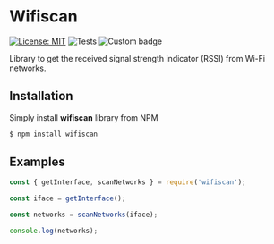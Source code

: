 # Wifiscan

[![License: MIT](https://img.shields.io/badge/License-MIT-yellow.svg)](https://github.com/ferreirad08/wifiscan/blob/main/LICENSE)
![Tests](https://github.com/ferreirad08/wifiscan/actions/workflows/tests.yml/badge.svg)
![Custom badge](https://img.shields.io/endpoint?url=https%3A%2F%2Fjsonblob.com%2Fapi%2FjsonBlob%2F1048771169276411904)

Library to get the received signal strength indicator (RSSI) from Wi-Fi networks.

## Installation

Simply install **wifiscan** library from NPM

```bash
$ npm install wifiscan
```

## Examples

```javascript
const { getInterface, scanNetworks } = require('wifiscan');

const iface = getInterface();

const networks = scanNetworks(iface);

console.log(networks);
```
